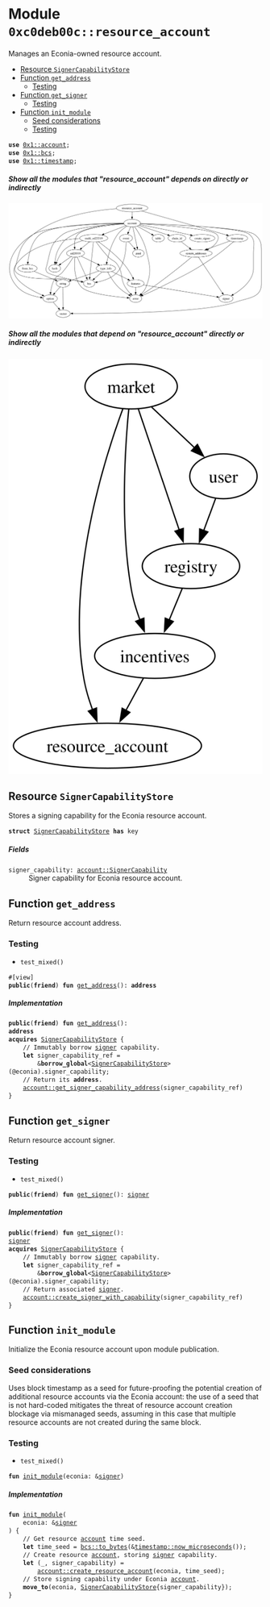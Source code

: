 
<a id="0xc0deb00c_resource_account"></a>

# Module `0xc0deb00c::resource_account`

Manages an Econia-owned resource account.


-  [Resource `SignerCapabilityStore`](#0xc0deb00c_resource_account_SignerCapabilityStore)
-  [Function `get_address`](#0xc0deb00c_resource_account_get_address)
    -  [Testing](#@Testing_0)
-  [Function `get_signer`](#0xc0deb00c_resource_account_get_signer)
    -  [Testing](#@Testing_1)
-  [Function `init_module`](#0xc0deb00c_resource_account_init_module)
    -  [Seed considerations](#@Seed_considerations_2)
    -  [Testing](#@Testing_3)


<pre><code><b>use</b> <a href="">0x1::account</a>;
<b>use</b> <a href="">0x1::bcs</a>;
<b>use</b> <a href="">0x1::timestamp</a>;
</code></pre>



##### Show all the modules that "resource_account" depends on directly or indirectly


![](img/resource_account_forward_dep.svg)


##### Show all the modules that depend on "resource_account" directly or indirectly


![](img/resource_account_backward_dep.svg)


<a id="0xc0deb00c_resource_account_SignerCapabilityStore"></a>

## Resource `SignerCapabilityStore`

Stores a signing capability for the Econia resource account.


<pre><code><b>struct</b> <a href="resource_account.md#0xc0deb00c_resource_account_SignerCapabilityStore">SignerCapabilityStore</a> <b>has</b> key
</code></pre>



##### Fields


<dl>
<dt>
<code>signer_capability: <a href="_SignerCapability">account::SignerCapability</a></code>
</dt>
<dd>
 Signer capability for Econia resource account.
</dd>
</dl>


<a id="0xc0deb00c_resource_account_get_address"></a>

## Function `get_address`

Return resource account address.


<a id="@Testing_0"></a>

### Testing


* <code>test_mixed()</code>


<pre><code>#[view]
<b>public</b>(<b>friend</b>) <b>fun</b> <a href="resource_account.md#0xc0deb00c_resource_account_get_address">get_address</a>(): <b>address</b>
</code></pre>



##### Implementation


<pre><code><b>public</b>(<b>friend</b>) <b>fun</b> <a href="resource_account.md#0xc0deb00c_resource_account_get_address">get_address</a>():
<b>address</b>
<b>acquires</b> <a href="resource_account.md#0xc0deb00c_resource_account_SignerCapabilityStore">SignerCapabilityStore</a> {
    // Immutably borrow <a href="">signer</a> capability.
    <b>let</b> signer_capability_ref =
        &<b>borrow_global</b>&lt;<a href="resource_account.md#0xc0deb00c_resource_account_SignerCapabilityStore">SignerCapabilityStore</a>&gt;(@econia).signer_capability;
    // Return its <b>address</b>.
    <a href="_get_signer_capability_address">account::get_signer_capability_address</a>(signer_capability_ref)
}
</code></pre>



<a id="0xc0deb00c_resource_account_get_signer"></a>

## Function `get_signer`

Return resource account signer.


<a id="@Testing_1"></a>

### Testing


* <code>test_mixed()</code>


<pre><code><b>public</b>(<b>friend</b>) <b>fun</b> <a href="resource_account.md#0xc0deb00c_resource_account_get_signer">get_signer</a>(): <a href="">signer</a>
</code></pre>



##### Implementation


<pre><code><b>public</b>(<b>friend</b>) <b>fun</b> <a href="resource_account.md#0xc0deb00c_resource_account_get_signer">get_signer</a>():
<a href="">signer</a>
<b>acquires</b> <a href="resource_account.md#0xc0deb00c_resource_account_SignerCapabilityStore">SignerCapabilityStore</a> {
    // Immutably borrow <a href="">signer</a> capability.
    <b>let</b> signer_capability_ref =
        &<b>borrow_global</b>&lt;<a href="resource_account.md#0xc0deb00c_resource_account_SignerCapabilityStore">SignerCapabilityStore</a>&gt;(@econia).signer_capability;
    // Return associated <a href="">signer</a>.
    <a href="_create_signer_with_capability">account::create_signer_with_capability</a>(signer_capability_ref)
}
</code></pre>



<a id="0xc0deb00c_resource_account_init_module"></a>

## Function `init_module`

Initialize the Econia resource account upon module publication.


<a id="@Seed_considerations_2"></a>

### Seed considerations


Uses block timestamp as a seed for future-proofing the potential
creation of additional resource accounts via the Econia account:
the use of a seed that is not hard-coded mitigates the threat
of resource account creation blockage via mismanaged seeds,
assuming in this case that multiple resource accounts are not
created during the same block.


<a id="@Testing_3"></a>

### Testing


* <code>test_mixed()</code>


<pre><code><b>fun</b> <a href="resource_account.md#0xc0deb00c_resource_account_init_module">init_module</a>(econia: &<a href="">signer</a>)
</code></pre>



##### Implementation


<pre><code><b>fun</b> <a href="resource_account.md#0xc0deb00c_resource_account_init_module">init_module</a>(
    econia: &<a href="">signer</a>
) {
    // Get resource <a href="">account</a> time seed.
    <b>let</b> time_seed = <a href="_to_bytes">bcs::to_bytes</a>(&<a href="_now_microseconds">timestamp::now_microseconds</a>());
    // Create resource <a href="">account</a>, storing <a href="">signer</a> capability.
    <b>let</b> (_, signer_capability) =
        <a href="_create_resource_account">account::create_resource_account</a>(econia, time_seed);
    // Store signing capability under Econia <a href="">account</a>.
    <b>move_to</b>(econia, <a href="resource_account.md#0xc0deb00c_resource_account_SignerCapabilityStore">SignerCapabilityStore</a>{signer_capability});
}
</code></pre>
